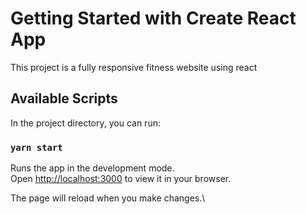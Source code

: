 # Getting Started with Create React App

This project is a  fully responsive fitness website using react  

## Available Scripts

In the project directory, you can run:

### `yarn start`

Runs the app in the development mode.\
Open [http://localhost:3000](https://fitness-react-site.netlify.app/) to view it in your browser.

The page will reload when you make changes.\

